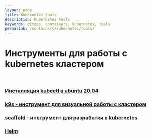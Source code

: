 ```yaml
---
layout: page
title: Kubernetes tools
description: Kubernetes tools
keywords: gitops, containers, kubernetes, tools
permalink: /containers/kubernetes/tools/
---
```


# Инструменты для работы с kubernetes кластером

<br/>

### [Инсталляция kubectl в ubuntu 20.04](/containers/kubernetes/tools/kubectl/)

### [k9s - инструмент для визуальной работы с кластером](/containers/kubernetes/tools/k9s/)

### [scaffold - инструмент для разработки в kubernetes](/containers/kubernetes/tools/scaffold/)

### [Helm](/containers/kubernetes/tools/helm/)
